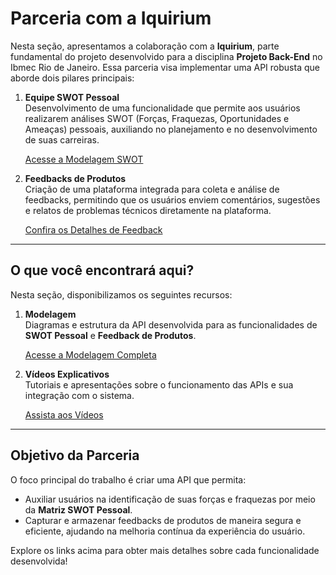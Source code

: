 # Parceria com a Iquirium

Nesta seção, apresentamos a colaboração com a **Iquirium**, parte fundamental do projeto desenvolvido para a disciplina **Projeto Back-End** no Ibmec Rio de Janeiro. Essa parceria visa implementar uma API robusta que aborde dois pilares principais:

1. **Equipe SWOT Pessoal**  
   Desenvolvimento de uma funcionalidade que permite aos usuários realizarem análises SWOT (Forças, Fraquezas, Oportunidades e Ameaças) pessoais, auxiliando no planejamento e no desenvolvimento de suas carreiras.  

   [Acesse a Modelagem SWOT](modelagem/)

2. **Feedbacks de Produtos**  
   Criação de uma plataforma integrada para coleta e análise de feedbacks, permitindo que os usuários enviem comentários, sugestões e relatos de problemas técnicos diretamente na plataforma.  

   [Confira os Detalhes de Feedback](modelagem/)

---

## O que você encontrará aqui?

Nesta seção, disponibilizamos os seguintes recursos:

1. **Modelagem**  
   Diagramas e estrutura da API desenvolvida para as funcionalidades de **SWOT Pessoal** e **Feedback de Produtos**.  

   [Acesse a Modelagem Completa](modelagem/)

2. **Vídeos Explicativos**  
   Tutoriais e apresentações sobre o funcionamento das APIs e sua integração com o sistema.  

   [Assista aos Vídeos](videos/)

---

## Objetivo da Parceria

O foco principal do trabalho é criar uma API que permita:

- Auxiliar usuários na identificação de suas forças e fraquezas por meio da **Matriz SWOT Pessoal**.
- Capturar e armazenar feedbacks de produtos de maneira segura e eficiente, ajudando na melhoria contínua da experiência do usuário.

Explore os links acima para obter mais detalhes sobre cada funcionalidade desenvolvida!
